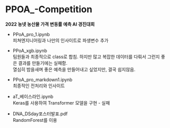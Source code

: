 # PPOA_-Competition

**2022 농넷 농산물 가격 변동률 예측 AI 경진대회**

- PPoA_pro_1.ipynb  
피쳐엔지니어링과 나만의 인사이트로 파생변수 추가

- PPoA_xgb.ipynb  
팀원들과 최종적으로 class로 합침. 하지만 많고 복잡한 데이터를 다뤄서 그런지 좋은 결과를 만들기에는 실패함.  
열심히 밤을새며 좋은 예측을 만들어내고 싶었지만, 결국 쉽지않음.

- PPoA_pro_markdown1.ipynb  
최종적인 전처리와 인사이트

- aT_베이스라인.ipynb  
Keras를 사용하여 Transformer 모델을 구현 - 실패

- DNA_DSday포스터발표.pdf  
RandomForest를 이용
